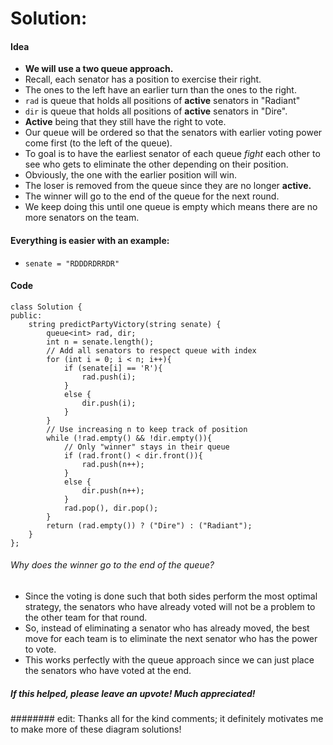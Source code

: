 # Solution:
#### Idea
- **We will use a two queue approach.**
- Recall, each senator has a position to exercise their right. 
- The ones to the left have an earlier turn than the ones to the right. 
- `rad` is queue that holds all positions of **active** senators in "Radiant"
- `dir` is queue that holds all positions of **active** senators in "Dire".
- **Active** being that they still have the right to vote. 
- Our queue will be ordered so that the senators with earlier voting power come first (to the left of the queue). 
- To goal is to have the earliest senator of each queue *fight* each other to see who gets to eliminate the other depending on their position. 
- Obviously, the one with the earlier position will win. 
- The loser is removed from the queue since they are no longer **active.**
- The winner will go to the end of the queue for the next round. 
- We keep doing this until one queue is empty which means there are no more senators on the team. 

#### Everything is easier with an example: 
- `senate = "RDDDRDRRDR"`












#### Code
```
class Solution {
public:
    string predictPartyVictory(string senate) {
        queue<int> rad, dir;
        int n = senate.length();
        // Add all senators to respect queue with index
        for (int i = 0; i < n; i++){
            if (senate[i] == 'R'){
                rad.push(i);
            }
            else {
                dir.push(i);
            }
        }
        // Use increasing n to keep track of position
        while (!rad.empty() && !dir.empty()){
            // Only "winner" stays in their queue
            if (rad.front() < dir.front()){
                rad.push(n++);
            }
            else {
                dir.push(n++);
            }
            rad.pop(), dir.pop();
        }
        return (rad.empty()) ? ("Dire") : ("Radiant");
    }
};
```
###### Why does the winner go to the end of the queue?
- Since the voting is done such that both sides perform the most optimal strategy, the senators who have already voted will not be a problem to the other team for that round. 
- So, instead of eliminating a senator who has already moved, the best move for each team is to eliminate the next senator who has the power to vote. 
- This works perfectly with the queue approach since we can just place the senators who have voted at the end. 
##### If this helped, please leave an upvote! Much appreciated!
######## edit: Thanks all for the kind comments; it definitely motivates me to make more of these diagram solutions!